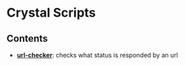 # Crystal Scripts

## Contents

- **[url-checker](https://github.com/tim0-12432/crystal-tools/tree/master/url-checker)**:
    checks what status is responded by an url